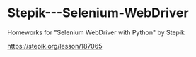 # Stepik---Selenium-WebDriver
Homeworks for "Selenium WebDriver with Python" by Stepik

https://stepik.org/lesson/187065
